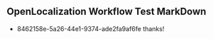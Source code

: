## OpenLocalization Workflow Test MarkDown
* 8462158e-5a26-44e1-9374-ade2fa9af6fe thanks!

<!--HONumber=Aug16_HO1-->


